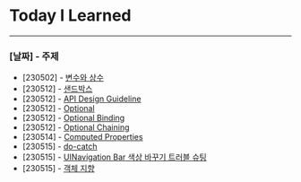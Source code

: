 # Today I Learned
---
### [날짜] - 주제
- [230502] - [변수와 상수](https://github.com/devKobe24/TIL/blob/main/pdf/%5B230502%5D%5B%EC%83%81%EC%88%98%EB%B3%80%EC%88%98%5D.pdf)
- [230512] - [샌드박스](https://github.com/devKobe24/TIL/blob/main/pdf/%5B230512%5D%5BSandBox%5D.pdf)
- [230512] - [API Design Guideline](https://github.com/devKobe24/TIL/blob/main/pdf/%5B230512%5D%5BAPIDesignGuideline%5D.pdf)
- [230512] - [Optional](https://github.com/devKobe24/TIL/blob/main/pdf/%5B230512%5D%5BOptional%5D.pdf)
- [230512] - [Optional Binding](https://github.com/devKobe24/TIL/blob/main/pdf/%5B230512%5D%5BOptional_Binding%5D.pdf)
- [230512] - [Optional Chaining](https://github.com/devKobe24/TIL/blob/main/pdf/%5B230512%5D%5BOptionalChaining%5D.pdf)
- [230514] - [Computed Properties](https://github.com/devKobe24/TIL/wiki/%5B230514%5D%5BComputed-Properties(%EA%B3%84%EC%82%B0%EB%90%9C-%ED%94%84%EB%A1%9C%ED%8D%BC%ED%8B%B0)%5D)
- [230515] - [do-catch](https://github.com/devKobe24/TIL/wiki/%5B230515%5D%5B%08do-catch%5D)
- [230515] - [UINavigation Bar 색상 바꾸기 트러블 슈팅](https://github.com/devKobe24/TIL/wiki/%5B230515%5D%5BUINavigationBar%EC%9D%98-%EC%83%89%EC%83%81-%EB%B0%94%EA%BE%B8%EA%B8%B0---%ED%8A%B8%EB%9F%AC%EB%B8%94-%EC%8A%88%ED%8C%85.%5D)
- [230515] - [객체 지향](https://github.com/devKobe24/TIL/wiki/%5B230515%5D%5B%EA%B0%9D%EC%B2%B4-%EC%A7%80%ED%96%A5%5D)

